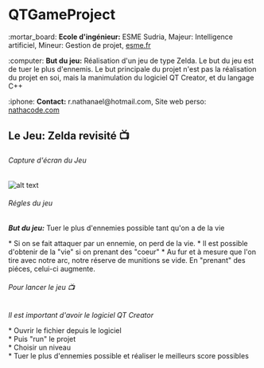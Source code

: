 # QTGameProject 

<p>:mortar_board: <strong>Ecole d'ingénieur:</strong> ESME Sudria, Majeur: Intelligence artificiel, Mineur: Gestion de projet, <a href="https://esme.fr">esme.fr</a></p>
<p>:computer: <strong>But du jeu:</strong> Réalisation d'un jeu de type Zelda. Le but du jeu est de tuer le plus d'ennemis. Le but principale du projet n'est pas la réalisation du projet en soi, mais la manimulation du logiciel QT Creator, et du langage C++</p>
<p>:iphone: <strong>Contact:</strong> r.nathanael@hotmail.com, Site web perso: <a href="https://nathacode.com">nathacode.com</a></p>

## Le Jeu: Zelda revisité :tv:

###### Capture d'écran du Jeu

![alt text](ScreenProjet.png)

###### Régles du jeu
<p><b><em>But du jeu:</em></b> Tuer le plus d'ennemies possible tant qu'on a de la vie</p>
* Si on se fait attaquer par un ennemie, on perd de la vie.
* Il est possible d'obtenir de la "vie" si on prenant des "coeur"
* Au fur et à mesure que l'on tire avec notre arc, notre réserve de munitions se vide. En "prenant" des piéces, celui-ci augmente.

###### Pour lancer le jeu  :tv:
<p><i>Il est important d'avoir le logiciel QT Creator</i></p>
* Ouvrir le fichier depuis le logiciel<br>
* Puis "run" le projet<br>
* Choisir un niveau<br>
* Tuer le plus d'ennemies possible et réaliser le meilleurs score possibles
